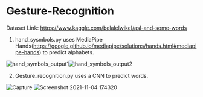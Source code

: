 # Gesture-Recognition
Dataset Link: https://www.kaggle.com/belalelwikel/asl-and-some-words
1. hand_sysmbols.py uses MediaPipe Hands(https://google.github.io/mediapipe/solutions/hands.html#mediapipe-hands) to predict alphabets.

 ![hand_symbols_output1](https://user-images.githubusercontent.com/75773763/140310533-fe037c9f-0fc7-43d1-ae66-5820e87109e0.jpg)![hand_symbols_output2](https://user-images.githubusercontent.com/75773763/140310635-07af2850-e244-4f00-8817-3a1d4985f0c4.jpg)


2. Gesture_recognition.py uses a CNN to predict words.

![Capture](https://user-images.githubusercontent.com/75773763/140311090-3dd65051-22e6-4610-8cc1-e437f43a787e.JPG)
![Screenshot 2021-11-04 174320](https://user-images.githubusercontent.com/75773763/140311683-3d17e30a-23e6-4c49-a710-23103f7e3313.png)
